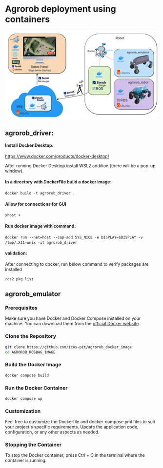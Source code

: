 # Agrorob deployment using containers 
![ICOS UC1 Alpha validation strategy](description.png)
## agrorob_driver:

#### Install Docker Desktop:

https://www.docker.com/products/docker-desktop/

After running Docker Desktop install WSL2 addition (there will be a pop-up window).

#### In a directory with DockerFile build a docker image:

```docker build -t agrorob_driver .```


#### Allow for connections for GUI

```xhost +``` 

#### Run docker image with command:

```docker run --net=host --cap-add SYS_NICE -e DISPLAY=$DISPLAY -v /tmp/.X11-unix -it agrorob_driver```


#### validation:
After connecting to docker, run below command to verify packages are installed

```ros2 pkg list ```


## agrorob_emulator 


### Prerequisites

Make sure you have Docker and Docker Compose installed on your machine. You can download them from the [official Docker website](https://www.docker.com/get-started).

### Clone the Repository

```bash
git clone https://github.com/icos-pit/agrorob_docker_image
cd AGROROB_ROSBAG_IMAGE

```

### Build the Docker Image

```bash
docker compose build

```

### Run the Docker Container

```bash
docker compose up

```
### Customization

Feel free to customize the Dockerfile and docker-compose.yml files to suit your project's specific requirements. Update the application code, configuration, or any other aspects as needed.

### Stopping the Container
To stop the Docker container, press Ctrl + C in the terminal where the container is running.
